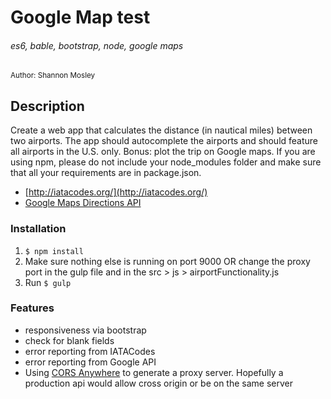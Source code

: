 # Google Map test
###### es6, bable, bootstrap, node, google maps

<small>Author: Shannon Mosley</small>

## Description
Create a web app that calculates the distance (in nautical miles) between two airports. The app should autocomplete the airports and should feature all airports in the U.S. only. Bonus: plot the trip on Google maps. If you are using npm, please do not include your node_modules folder and make sure that all your requirements are in package.json.
- [http://iatacodes.org/](http://iatacodes.org/)
- [Google Maps Directions API](https://developers.google.com/maps/documentation/javascript/directions)

### Installation
1. `$ npm install`
2. Make sure nothing else is running on port 9000 OR change the proxy port in the gulp file and in the src > js > airportFunctionality.js
3. Run `$ gulp`

### Features
- responsiveness via bootstrap
- check for blank fields
- error reporting from IATACodes
- error reporting from Google API
- Using [CORS Anywhere](https://github.com/Rob--W/cors-anywhere) to generate a proxy server. Hopefully a production api would allow cross origin or be on the same server 

